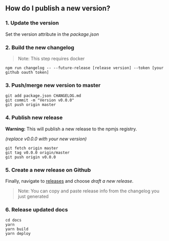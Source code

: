 ## How do I publish a new version?

### 1. Update the version

Set the version attribute in the _package.json_

### 2. Build the new changelog

> Note: This step requires docker

```
npm run changelog -- --future-release [release version] --token [your github oauth token]
```

### 3. Push/merge new version to master

```
git add package.json CHANGELOG.md
git commit -m "Version v0.0.0"
git push origin master
```

### 4. Publish new release

**Warning:** This will publish a new release to the npmjs registry.

_(replace v0.0.0 with your new version)_

```
git fetch origin master
git tag v0.0.0 origin/master
git push origin v0.0.0
```

### 5. Create a new release on Github

Finally, navigate to [releases](https://github.com/andyrichardson/fielder/releases) and choose _draft a new release_.

> Note: You can copy and paste release info from the changelog you just generated

### 6. Release updated docs

```
cd docs
yarn
yarn build
yarn deploy
```
